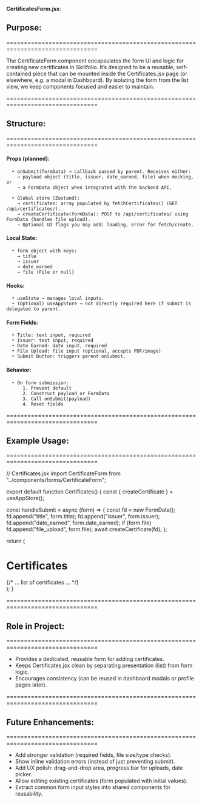 **CertificatesForm.jsx**:

## Purpose:

================================================================================

The CertificateForm component encapsulates the form UI and logic for creating new certificates in Skillfolio.
It’s designed to be a reusable, self-contained piece that can be mounted inside the Certificates.jsx page (or elsewhere, e.g. a modal in Dashboard).
By isolating the form from the list view, we keep components focused and easier to maintain.

================================================================================

## Structure:
================================================================================

#### Props (planned):

      • onSubmit(formData) → callback passed by parent. Receives either:
        → payload object (title, issuer, date_earned, file) when mocking, or
        → a FormData object when integrated with the backend API.

      • Global store (Zustand):
        → certificates: array populated by fetchCertificates() (GET /api/certificates/).
        → createCertificate(formData): POST to /api/certificates/ using FormData (handles file upload).
        → Optional UI flags you may add: loading, error for fetch/create.

#### Local State:

      • form object with keys: 
        → title
        → issuer
        → date_earned
        → file (File or null)

#### Hooks:

      • useState → manages local inputs.
      • (Optional) useAppStore → not directly required here if submit is delegated to parent.

#### Form Fields:

      • Title: text input, required
      • Issuer: text input, required
      • Date Earned: date input, required
      • File Upload: file input (optional, accepts PDF/image)
      • Submit Button: triggers parent onSubmit.

#### Behavior:

      • On form submission:
          1. Prevent default
          2. Construct payload or FormData
          3. Call onSubmit(payload)
          4. Reset fields

================================================================================

## Example Usage:

================================================================================

// Certificates.jsx
import CertificateForm from "../components/forms/CertificateForm";

export default function Certificates() {
  const { createCertificate } = useAppStore();

  const handleSubmit = async (form) => {
    const fd = new FormData();
    fd.append("title", form.title);
    fd.append("issuer", form.issuer);
    fd.append("date_earned", form.date_earned);
    if (form.file) fd.append("file_upload", form.file);
    await createCertificate(fd);
  };

  return (
    <div>
      <h1>Certificates</h1>
      <CertificateForm onSubmit={handleSubmit} />
      {/* … list of certificates … */}
    </div>
  );
}

================================================================================

## Role in Project:

================================================================================

- Provides a dedicated, reusable form for adding certificates.
- Keeps Certificates.jsx clean by separating presentation (list) from form logic.
- Encourages consistency (can be reused in dashboard modals or profile pages later).

================================================================================

## Future Enhancements:

================================================================================

- Add stronger validation (required fields, file size/type checks).
- Show inline validation errors (instead of just preventing submit).
- Add UX polish: drag-and-drop area, progress bar for uploads, date picker.
- Allow editing existing certificates (form populated with initial values).
- Extract common form input styles into shared components for reusability.